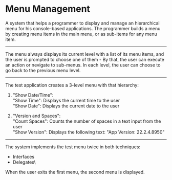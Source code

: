 # Menu Management

A system that helps a programmer to display and manage an hierarchical menu for his console-based applications.
The programmer builds a menu by creating menu items in the main menu, or as sub-items for any menu item.

-----

The menu always displays its current level with a list of its menu items,
and the user is prompted to choose one of them -
By that, the user can execute an action or nevigate to sub-menus.
In each level, the user can choose to go back to the previous menu level.

-----

The test application creates a 3-level menu with that hierarchy:

1. "Show Date/Time":\
    "Show Time": Displays the current time to the user\
    "Show Date": Displays the current date to the user

2. "Version and Spaces":\
    "Count Spaces": Counts the number of spaces in a text input from the user\
    "Show Version": Displays the following text: "App Version: 22.2.4.8950"

-----

The system implements the test menu twice in both techniques:
- Interfaces
- Delegates\

When the user exits the first menu, the second menu is displayed.
